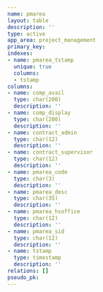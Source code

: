 ```yaml
---
name: pmarea
layout: table
description: ''
type: active
app_area: project_management
primary_key: 
indexes:
- name: pmarea_tstamp
  unique: true
  columns:
  - tstamp
columns:
- name: comp_avail
  type: char(200)
  description: ''
- name: comp_display
  type: char(200)
  description: ''
- name: contract_admin
  type: char(12)
  description: ''
- name: contract_supervisor
  type: char(12)
  description: ''
- name: pmarea_code
  type: char(3)
  description: ''
- name: pmarea_desc
  type: char(35)
  description: ''
- name: pmarea_hsoffice
  type: char(12)
  description: ''
- name: pmarea_sid
  type: char(12)
  description: ''
- name: tstamp
  type: timestamp
  description: ''
relations: []
pseudo_pk: 
---
```


